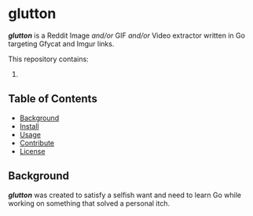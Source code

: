 # glutton

_**glutton**_ is a Reddit Image _and/or_ GIF _and/or_ Video extractor written in Go targeting Gfycat and Imgur links.

This repository contains:

1.

## Table of Contents

- [Background](#background)
- [Install](#install)
- [Usage](#usage)
- [Contribute](#contribute)
- [License](#license)

## Background

_**glutton**_ was created to satisfy a selfish want and need to learn Go while working on something that solved a personal itch.